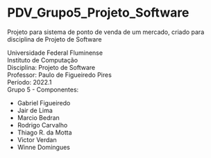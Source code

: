 # PDV_Grupo5_Projeto_Software
Projeto para sistema de ponto de venda de um mercado, criado para disciplina de Projeto de Software

Universidade Federal Fluminense  
Instituto de Computação  
Disciplina: Projeto de Software  
Professor: Paulo de Figueiredo Pires  
Período: 2022.1  
Grupo 5 - Componentes:
- Gabriel Figueiredo
- Jair de Lima 
- Marcio Bedran
- Rodrigo Carvalho
- Thiago R. da Motta 
- Victor Verdan
- Winne Domingues
